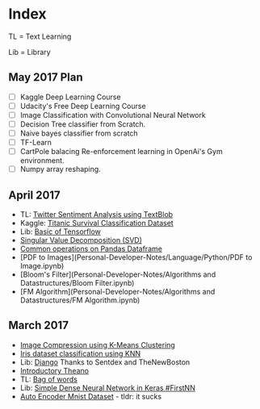 # Index

TL = Text Learning

Lib = Library

## May 2017 Plan

- [ ] Kaggle Deep Learning Course
- [ ] Udacity's Free Deep Learning Course
- [ ] Image Classification with Convolutional Neural Network
- [ ] Decision Tree classifier from Scratch.
- [ ] Naive bayes classifier from scratch
- [ ] TF-Learn
- [ ] CartPole balacing Re-enforcement learning in OpenAi's Gym environment.
- [ ] Numpy array reshaping.

## April 2017

- TL: [Twitter Sentiment Analysis using TextBlob](https://github.com/ankschoubey/Personal-Developer-Notes/blob/b256d2a51b25580f2906b644b05f210da71e50e5/ML/Text%20Learning/Twitter%20Sentiment%20Analysis%20using%20TextBlob.ipynb)
- Kaggle: [Titanic Survival Classification Dataset](https://github.com/ankschoubey/Personal-Developer-Notes/blob/4d2a99bb7ca03e8f73e0dce3a2393e33851ca965/ML/Titanic%20Survival%20-%20Kaggle.ipynb)
- Lib: [Basic of Tensorflow](https://github.com/ankschoubey/Personal-Developer-Notes/blob/49387e7824ff96e33e5c8c7d1bf27bb3ca037825/Deep%20Learning/Tensorflow.ipynb)
- [Singular Value Decomposition (SVD)](https://github.com/ankschoubey/Personal-Developer-Notes/blob/49387e7824ff96e33e5c8c7d1bf27bb3ca037825/ML/Dimensionality%20Reduction/Singular-Value%20Decomposition%20(SVD).ipynb)
- [Common operations on Pandas Dataframe](https://github.com/ankschoubey/Personal-Developer-Notes/blob/b91c7d067592bf1b68a9894f015918b91a516f6b/Language/Python/Pandas/Common%20operations%20on%20Pandas%20Dataframe.ipynb)
- [PDF to Images](Personal-Developer-Notes/Language/Python/PDF to Image.ipynb)
- [Bloom's Filter](Personal-Developer-Notes/Algorithms and Datastructures/Bloom Filter.ipynb)
- [FM Algorithm](Personal-Developer-Notes/Algorithms and Datastructures/FM Algorithm.ipynb)

## March 2017
- [Image Compression using K-Means Clustering](https://github.com/ankschoubey/Personal-Developer-Notes/blob/master/ML/Image%20Compression%20using%20Simple%20K-Means.ipynb)
- [Iris dataset classification using KNN](https://github.com/ankschoubey/Personal-Developer-Notes/blob/master/ML/KNN.ipynb)
- Lib: [Django](https://github.com/ankschoubey/Personal-Developer-Notes/tree/28929a236c461766465b50b2b3df4c3c0fa0027a/Web/learn_django) Thanks to Sentdex and TheNewBoston
- [Introductory Theano](https://github.com/ankschoubey/Personal-Developer-Notes/blob/b9bd95992e9c9690bf61fd2d825d157accf8ac1a/Deep%20Learning/Theona.ipynb)
- TL: [Bag of words](https://github.com/ankschoubey/Personal-Developer-Notes/blob/0656547e7157d24042c2f1d011bab4025666c2c5/ML/Text%20Learning/Bag%20of%20Words.ipynb)
- Lib: [Simple Dense Neural Network in Keras #FirstNN](https://github.com/ankschoubey/Personal-Developer-Notes/blob/157335d4e0914890b60ed21d43c7a1acebb293d5/Deep%20Learning/NN%20in%20Keras.ipynb)
- [Auto Encoder Mnist Dataset](https://github.com/ankschoubey/Personal-Developer-Notes/blob/23df05d9c1107537215127cc7f534495b9e328a8/Deep%20Learning/Auto%20Encoder%20Mnist%20Dataset.ipynb) - tldr: it sucks
